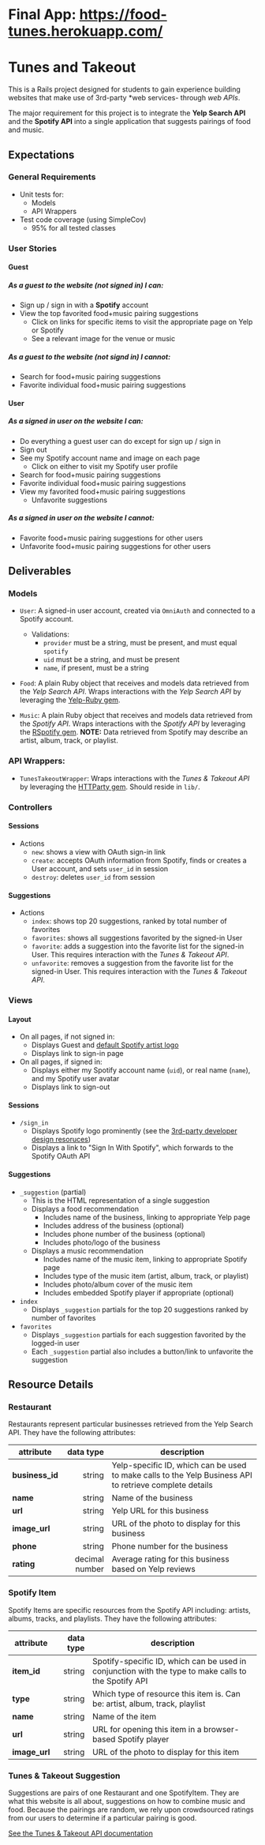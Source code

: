 # Final App: https://food-tunes.herokuapp.com/

# Tunes and Takeout
This is a Rails project designed for students to gain experience building websites that make use of 3rd-party *web services- through *web APIs*.

The major requirement for this project is to integrate the __Yelp Search API__ and the __Spotify API__ into a single application that suggests pairings of food and music.

## Expectations
### General Requirements
- Unit tests for:
  - Models
  - API Wrappers
- Test code coverage (using SimpleCov)
  - 95% for all tested classes

### User Stories
#### Guest
##### As a guest to the website (not signed in) I _can_:

- Sign up / sign in with a __Spotify__ account
- View the top favorited food+music pairing suggestions
  - Click on links for specific items to visit the appropriate page on Yelp or Spotify
  - See a relevant image for the venue or music

##### As a guest to the website (not signd in) I _cannot_:

- Search for food+music pairing suggestions
- Favorite individual food+music pairing suggestions

#### User
##### As a signed in user on the website I _can_:

- Do everything a guest user can do except for sign up / sign in
- Sign out
- See my Spotify account name and image on each page
  - Click on either to visit my Spotify user profile
- Search for food+music pairing suggestions
- Favorite individual food+music pairing suggestions
- View my favorited food+music pairing suggestions
  - Unfavorite suggestions

##### As a signed in user on the website I _cannot_:

- Favorite food+music pairing suggestions for other users
- Unfavorite food+music pairing suggestions for other users

## Deliverables
### Models
- `User`: A signed-in user account, created via `OmniAuth` and connected to a Spotify account.
  - Validations:
    - `provider` must be a string, must be present, and must equal `spotify`
    - `uid` must be a string, and must be present
    - `name`, if present, must be a string

- `Food`: A plain Ruby object that receives and models data retrieved from the _Yelp Search API_. Wraps interactions with the _Yelp Search API_ by leveraging the [Yelp-Ruby gem](https://github.com/Yelp/yelp-ruby).
- `Music`: A plain Ruby object that receives and models data retrieved from the _Spotify API_. Wraps interactions with the _Spotify API_ by leveraging the [RSpotify gem](https://github.com/guilhermesad/rspotify). __NOTE:__ Data retrieved from Spotify may describe an artist, album, track, or playlist.

### API Wrappers:
- `TunesTakeoutWrapper`: Wraps interactions with the _Tunes & Takeout API_ by leveraging the [HTTParty gem](https://github.com/jnunemaker/httparty). Should reside in `lib/`.

### Controllers
#### Sessions
- Actions
  - `new`: shows a view with OAuth sign-in link
  - `create`: accepts OAuth information from Spotify, finds or creates a User account, and sets `user_id` in session
  - `destroy`: deletes `user_id` from session

#### Suggestions
- Actions
  - `index`: shows top 20 suggestions, ranked by total number of favorites
  - `favorites`: shows all suggestions favorited by the signed-in User
  - `favorite`: adds a suggestion into the favorite list for the signed-in User. This requires interaction with the _Tunes & Takeout API_.
  - `unfavorite`: removes a suggestion from the favorite list for the signed-in User. This requires interaction with the _Tunes & Takeout API_.

### Views
#### Layout
- On all pages, if not signed in:
  - Displays Guest and [default Spotify artist logo](https://profile-images.scdn.co/artists/default/b2108bd8af5cfb60872516b4c4417ac37d1737ae)
  - Displays link to sign-in page
- On all pages, if signed in:
  - Displays either my Spotify account name (`uid`), or real name (`name`), and my Spotify user avatar
  - Displays link to sign-out

#### Sessions
- `/sign_in`
  - Displays Spotify logo prominently (see the [3rd-party developer design resoruces](https://developer.spotify.com/design/))
  - Displays a link to "Sign In With Spotify", which forwards to the Spotify OAuth API

#### Suggestions
- `_suggestion` (partial)
  - This is the HTML representation of a single suggestion
  - Displays a food recommendation
    - Includes name of the business, linking to appropriate Yelp page
    - Includes address of the business (optional)
    - Includes phone number of the business (optional)
    - Includes photo/logo of the business
  - Displays a music recommendation
    - Includes name of the music item, linking to appropriate Spotify page
    - Includes type of the music item (artist, album, track, or playlist)
    - Includes photo/album cover of the music item
    - Includes embedded Spotify player if appropriate (optional)
- `index`
  - Displays `_suggestion` partials for the top 20 suggestions ranked by number of favorites
- `favorites`
  - Displays `_suggestion` partials for each suggestion favorited by the logged-in user
  - Each `_suggestion` partial also includes a button/link to unfavorite the suggestion

## Resource Details
### Restaurant
Restaurants represent particular businesses retrieved from the Yelp Search API. They have the following attributes:

| attribute | data type | description |
| --------- | ---------:| ----------- |
| __business_id__ | string | Yelp-specific ID, which can be used to make calls to the Yelp Business API to retrieve complete details |
| __name__ | string | Name of the business |
| __url__ | string | Yelp URL for this business |
| __image_url__ | string | URL of the photo to display for this business |
| __phone__ | string | Phone number for the business |
| __rating__ | decimal number | Average rating for this business based on Yelp reviews |

### Spotify Item
Spotify Items are specific resources from the Spotify API including: artists, albums, tracks, and playlists. They have the following attributes:

| attribute | data type | description |
| --------- | ---------:| ----------- |
| __item_id__ | string | Spotify-specific ID, which can be used in conjunction with the type to make calls to the Spotify API |
| __type__ | string | Which type of resource this item is. Can be: artist, album, track, playlist |
| __name__ | string | Name of the item |
| __url__ | string | URL for opening this item in a browser-based Spotify player |
| __image_url__ | string | URL of the photo to display for this item |

### Tunes & Takeout Suggestion
Suggestions are pairs of one Restaurant and one SpotifyItem. They are what this website is all about, suggestions on how to combine music and food. Because the pairings are random, we rely upon crowdsourced ratings from our users to determine if a particular pairing is good.

[See the Tunes & Takeout API documentation](https://github.com/AdaGold/tunes-takeout-api)
